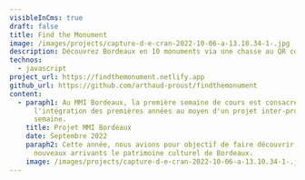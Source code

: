 ```yaml
---
visibleInCms: true
draft: false
title: Find the Monument
image: /images/projects/capture-d-e-cran-2022-10-06-a-13.10.34-1-.jpg
description: Découvrez Bordeaux en 10 monuments via une chasse au QR code dans la ville
technos:
  - javascript
project_url: https://findthemonument.netlify.app
github_url: https://github.com/arthaud-proust/findthemonument
content:
  - paraph1: Au MMI Bordeaux, la première semaine de cours est consacrée à
      l'intégration des premières années au moyen d'un projet inter-promo d'une
      semaine.
    title: Projet MMI Bordeaux
    date: Septembre 2022
    paraph2: C﻿ette année, ﻿nous avions pour objectif de faire découvrir aux
      nouveaux arrivants le patrimoine culturel de Bordeaux.
    image: /images/projects/capture-d-e-cran-2022-10-06-a-13.10.34-1-.jpg
---
```


